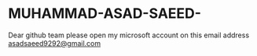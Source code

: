 # MUHAMMAD-ASAD-SAEED-
Dear github team please open my microsoft account on this email address asadsaeed9292@gmail.com 
